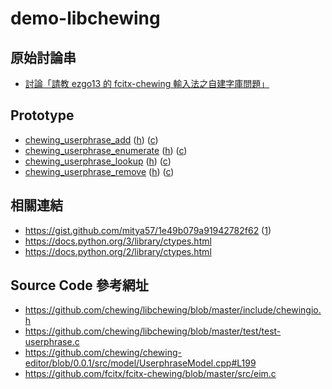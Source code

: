 
# demo-libchewing


## 原始討論串

* [討論「請教 ezgo13 的 fcitx-chewing 輸入法之自建字庫問題」](https://www.ubuntu-tw.org/modules/newbb/viewtopic.php?post_id=356758#forumpost356758)


## Prototype

* [chewing_userphrase_add](python/prototype/chewing_userphrase_add/00-start/main.py) ([h](https://github.com/chewing/libchewing/blob/v0.4.0/include/chewingio.h#L531)) ([c](https://github.com/chewing/libchewing/blob/v0.4.0/src/chewingio.c#L1985))
* [chewing_userphrase_enumerate](python/prototype/chewing_userphrase_add/00-start/main.py) ([h](https://github.com/chewing/libchewing/blob/v0.4.0/include/chewingio.h#L523)) ([c](https://github.com/chewing/libchewing/blob/v0.4.0/src/chewingio.c#L1847))
* [chewing_userphrase_lookup](python/prototype/chewing_userphrase_add/00-start/main.py) ([h](https://github.com/chewing/libchewing/blob/v0.4.0/include/chewingio.h#L535)) ([c](https://github.com/chewing/libchewing/blob/v0.4.0/src/chewingio.c#L2055))
* [chewing_userphrase_remove](python/prototype/chewing_userphrase_add/00-start/main.py) ([h](https://github.com/chewing/libchewing/blob/v0.4.0/include/chewingio.h#L533)) ([c](https://github.com/chewing/libchewing/blob/v0.4.0/src/chewingio.c#L2026))


## 相關連結

* https://gist.github.com/mitya57/1e49b079a91942782f62 ([1](https://www.ubuntu-tw.org/modules/newbb/viewtopic.php?post_id=356524#forumpost356524))
* https://docs.python.org/3/library/ctypes.html
* https://docs.python.org/2/library/ctypes.html


## Source Code 參考網址

* https://github.com/chewing/libchewing/blob/master/include/chewingio.h
* https://github.com/chewing/libchewing/blob/master/test/test-userphrase.c
* https://github.com/chewing/chewing-editor/blob/0.0.1/src/model/UserphraseModel.cpp#L199
* https://github.com/fcitx/fcitx-chewing/blob/master/src/eim.c
